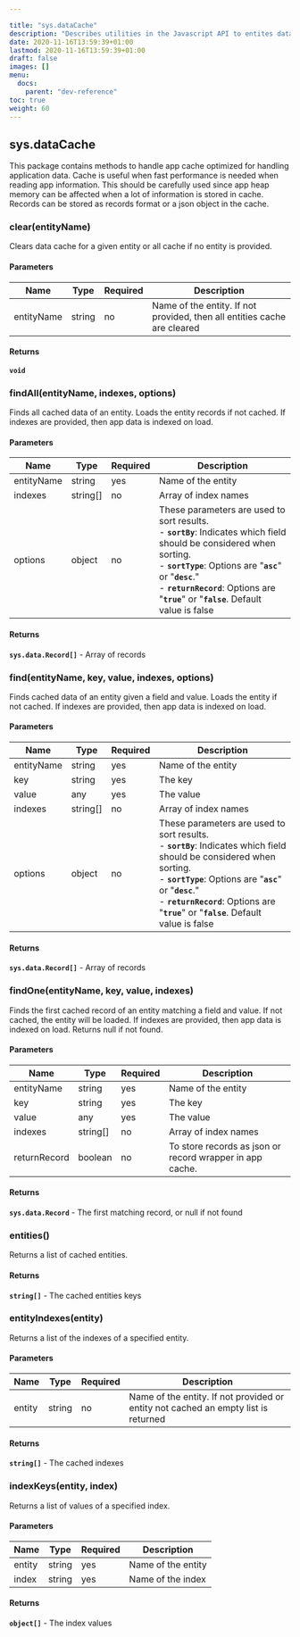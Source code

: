 ```yaml
---

title: "sys.dataCache"
description: "Describes utilities in the Javascript API to entites data cache across all instances."
date: 2020-11-16T13:59:39+01:00
lastmod: 2020-11-16T13:59:39+01:00
draft: false
images: []
menu:
  docs:
    parent: "dev-reference"
toc: true
weight: 60
---
```


## **sys.dataCache**

This package contains methods to handle app cache optimized for handling application data. Cache is useful when fast performance is needed when reading app information. This should be carefully used since app heap memory can be affected when a lot of information is stored in cache. Records can be stored as records format or a json object in the cache.

### clear(entityName)

Clears data cache for a given entity or all cache if no entity is provided.

#### Parameters

Name|Type|Required|Description
---|---|---|---
entityName|string|no|Name of the entity. If not provided, then all entities cache are cleared

#### Returns

**`void`**

### findAll(entityName, indexes, options) 

Finds all cached data of an entity. Loads the entity records if not cached. If indexes are provided, then app data is indexed on load.

#### Parameters

Name|Type|Required|Description
---|---|---|---
entityName|string|yes|Name of the entity
indexes| string[]|no|Array of index names
options|object|no|These parameters are used to sort results. <br> - **`sortBy`**: Indicates which field should be considered when sorting. <br> - **`sortType`**: Options are "**`asc`**" or "**`desc`**." <br> - **`returnRecord`**: Options are "**`true`**" or "**`false`**. Default value is false

#### Returns

**`sys.data.Record[]`** - Array of records

### find(entityName, key, value, indexes, options)

Finds cached data of an entity given a field and value. Loads the entity if not cached. If indexes are provided, then app data is indexed on load.

#### Parameters

Name|Type|Required|Description
---|---|---|---
entityName|string|yes|Name of the entity
key|string|yes|The key
value|any|yes|The value
indexes|string[]|no|Array of index names
options|object|no|These parameters are used to sort results. <br> - **`sortBy`**: Indicates which field should be considered when sorting. <br> - **`sortType`**: Options are "**`asc`**" or "**`desc`**."  <br> - **`returnRecord`**: Options are "**`true`**" or "**`false`**. Default value is false

#### Returns

**`sys.data.Record[]`** - Array of records

### findOne(entityName, key, value, indexes)

Finds the first cached record of an entity matching a field and value. If not cached, the entity will be loaded. If indexes are provided, then app data is indexed on load. Returns null if not found.

#### Parameters

Name|Type|Required|Description
---|---|---|---
entityName|string|yes|Name of the entity
key|string|yes|The key
value|any|yes|The value
indexes|string[]|no|Array of index names
returnRecord|boolean|no|To store records as json or record wrapper in app cache.

#### Returns

**`sys.data.Record`** - The first matching record, or null if not found

### entities()

Returns a list of cached entities.

#### Returns

**`string[]`**  - The cached entities keys


### entityIndexes(entity)

Returns a list of the indexes of a specified entity.

#### Parameters

Name|Type|Required|Description
---|---|---|---
entity|string|no|Name of the entity. If not provided or entity not cached an empty list is returned

#### Returns

**`string[]`**  - The cached indexes


### indexKeys(entity, index)

Returns a list of values of a specified index.

#### Parameters

Name|Type|Required|Description
---|---|---|---
entity|string|yes|Name of the entity
index|string|yes|Name of the index

#### Returns

**`object[]`**  - The index values